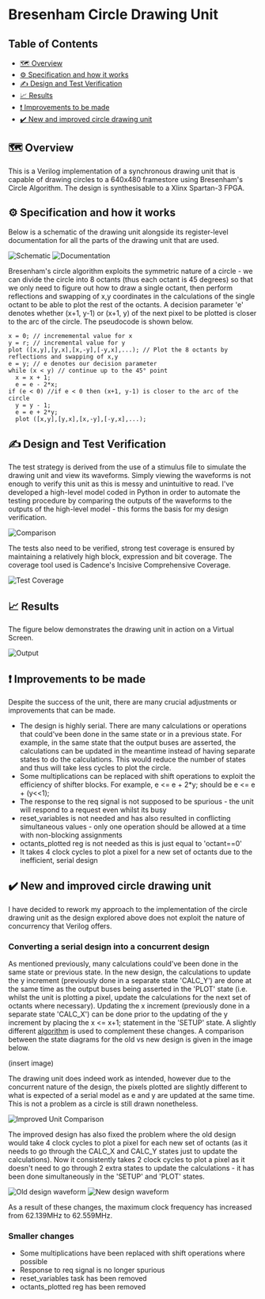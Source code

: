 
# Bresenham Circle Drawing Unit
## Table of Contents

  * [🗺️ Overview](#%EF%B8%8F-overview)
  * [⚙️ Specification and how it works](#%EF%B8%8F-specification-and-how-it-works)
  * [✍️ Design and Test Verification](#%EF%B8%8F-design-and-test-verification)
  * [📈 Results](#-results)
  * [❗ Improvements to be made](#%EF%B8%8F-improvements-to-be-made)
  * [✔️ New and improved circle drawing unit](#%EF%B8%8F-improvements-to-be-made)
  

## 🗺️ Overview

This is a Verilog implementation of a synchronous drawing unit that is capable of drawing circles to a 640x480 framestore using Bresenham's Circle Algorithm. The design is synthesisable to a Xlinx Spartan-3 FPGA.

## ⚙️ Specification and how it works

Below is a schematic of the drawing unit alongside its register-level documentation for all the parts of the drawing unit that are used.

![Schematic](media/drawing_unit.jpg)
![Documentation](media/documentation.jpg)

Bresenham's circle algorithm exploits the symmetric nature of a circle - we can divide the circle into 8 octants (thus each octant is 45 degrees) so that we only need to figure out how to draw a single octant, then perform reflections and swapping of x,y coordinates in the calculations of the single octant to be able to plot the rest of the octants. A decision parameter 'e' denotes whether (x+1, y-1) or (x+1, y) of the next pixel to be plotted is closer to the arc of the circle. The pseudocode is shown below.

```
x = 0; // incrememental value for x
y = r; // incremental value for y
plot ([x,y],[y,x],[x,-y],[-y,x],...); // Plot the 8 octants by reflections and swapping of x,y
e = y; // e denotes our decision parameter
while (x < y) // continue up to the 45° point
  x = x + 1;
  e = e - 2*x;
if (e < 0) //if e < 0 then (x+1, y-1) is closer to the arc of the circle
  y = y - 1;
  e = e + 2*y;
  plot ([x,y],[y,x],[x,-y],[-y,x],...);
```

## ✍️ Design and Test Verification

The test strategy is derived from the use of a stimulus file to simulate the drawing unit and view its waveforms. Simply viewing the waveforms is not enough to verify this unit as this is messy and unintuitive to read. I've developed a high-level model coded in Python in order to automate the testing procedure by comparing the outputs of the waveforms to the outputs of the high-level model - this forms the basis for my design verification.

![Comparison](media/high_level_comparison.jpg)

The tests also need to be verified, strong test coverage is ensured by maintaining a relatively high block, expression and bit coverage. The coverage tool used is Cadence's Incisive Comprehensive Coverage.

![Test Coverage](media/test_coverage.jpg)

## 📈 Results

The figure below demonstrates the drawing unit in action on a Virtual Screen.

![Output](media/output.jpg)

## ❗ Improvements to be made

Despite the success of the unit, there are many crucial adjustments or improvements that can be made.

  * The design is highly serial. There are many calculations or operations that could've been done in the same state or in a previous state. For example, in the same state that the output buses are asserted, the calculations can be updated in the meantime instead of having separate states to do the calculations. This would reduce the number of states and thus will take less cycles to plot the circle.
  * Some multiplications can be replaced with shift operations to exploit the efficiency of shifter blocks. For example, e <= e + 2*y; should be e <= e + (y<<1);
  * The response to the req signal is not supposed to be spurious - the unit will respond to a request even whilst its busy
  * reset_variables is not needed and has also resulted in conflicting simultaneous values - only one operation should be allowed at a time with non-blocking assignments
  * octants_plotted reg is not needed as this is just equal to 'octant==0'
  * It takes 4 clock cycles to plot a pixel for a new set of octants due to the inefficient, serial design

## ✔️ New and improved circle drawing unit

I have decided to rework my approach to the implementation of the circle drawing unit as the design explored above does not exploit the nature of concurrency that Verilog offers.

### Converting a serial design into a concurrent design

As mentioned previously, many calculations could've been done in the same state or previous state. In the new design, the calculations to update the y increment (previously done in a separate state 'CALC_Y') are done at the same time as the output buses being asserted in the 'PLOT' state (i.e. whilst the unit is plotting a pixel, update the calculations for the next set of octants where necessary). Updating the x increment (previously done in a separate state 'CALC_X') can be done prior to the updating of the y increment by placing the x <= x+1; statement in the 'SETUP' state. A slightly different [algorithm](https://www.geeksforgeeks.org/bresenhams-circle-drawing-algorithm/) is used to complement these changes. A comparison between the state diagrams for the old vs new design is given in the image below.

(insert image)

The drawing unit does indeed work as intended, however due to the concurrent nature of the design, the pixels plotted are slightly different to what is expected of a serial model as e and y are updated at the same time. This is not a problem as a circle is still drawn nonetheless.

![Improved Unit Comparison](media/high_level_comparison2.jpg)

The improved design has also fixed the problem where the old design would take 4 clock cycles to plot a pixel for each new set of octants (as it needs to go through the CALC_X and CALC_Y states just to update the calculations). Now it consistently takes 2 clock cycles to plot a pixel as it doesn't need to go through 2 extra states to update the calculations - it has been done simultaneously in the 'SETUP' and 'PLOT' states.

![Old design waveform](media/4clockcycles.jpg)
![New design waveform](media/2clockcycles.jpg)

As a result of these changes, the maximum clock frequency has increased from 62.139MHz to 62.559MHz.



### Smaller changes
  * Some multiplications have been replaced with shift operations where possible
  * Response to req signal is no longer spurious
  * reset_variables task has been removed
  * octants_plotted reg has been removed
  

